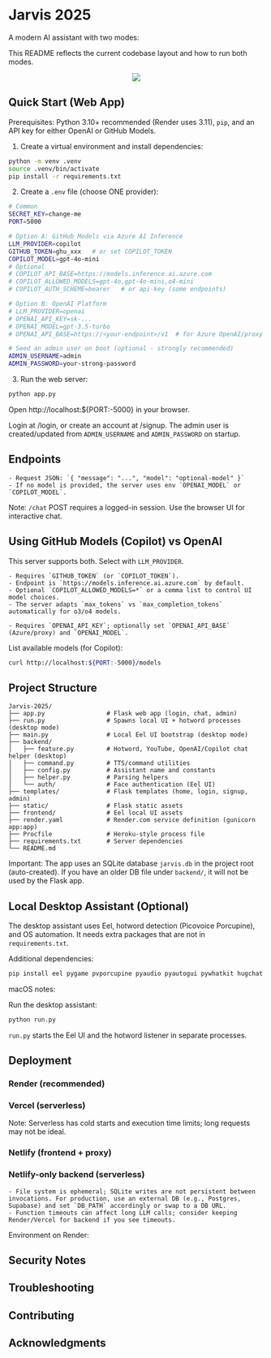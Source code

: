# Jarvis 2025

A modern AI assistant with two modes:

This README reflects the current codebase layout and how to run both modes.

<p align="center">
  <a href="https://jarvis-ai-ftti.onrender.com/">
    <img src="https://img.shields.io/badge/View Demo-0077B5?style=for-the-badge&logo=linkedin&logoColor=white"/>
  </a>
</p>

## Quick Start (Web App)

Prerequisites: Python 3.10+ recommended (Render uses 3.11), `pip`, and an API key for either OpenAI or GitHub Models.

1) Create a virtual environment and install dependencies:
```bash
python -m venv .venv
source .venv/bin/activate
pip install -r requirements.txt
```

2) Create a `.env` file (choose ONE provider):
```bash
# Common
SECRET_KEY=change-me
PORT=5000

# Option A: GitHub Models via Azure AI Inference
LLM_PROVIDER=copilot
GITHUB_TOKEN=ghu_xxx   # or set COPILOT_TOKEN
COPILOT_MODEL=gpt-4o-mini
# Optional
# COPILOT_API_BASE=https://models.inference.ai.azure.com
# COPILOT_ALLOWED_MODELS=gpt-4o,gpt-4o-mini,o4-mini
# COPILOT_AUTH_SCHEME=bearer   # or api-key (some endpoints)

# Option B: OpenAI Platform
# LLM_PROVIDER=openai
# OPENAI_API_KEY=sk-...
# OPENAI_MODEL=gpt-3.5-turbo
# OPENAI_API_BASE=https://<your-endpoint>/v1  # for Azure OpenAI/proxy

# Seed an admin user on boot (optional - strongly recommended)
ADMIN_USERNAME=admin
ADMIN_PASSWORD=your-strong-password
```

3) Run the web server:
```bash
python app.py
```
Open http://localhost:${PORT:-5000} in your browser.

Login at /login, or create an account at /signup. The admin user is created/updated from `ADMIN_USERNAME` and `ADMIN_PASSWORD` on startup.

## Endpoints

	- Request JSON: `{ "message": "...", "model": "optional-model" }`
	- If no model is provided, the server uses env `OPENAI_MODEL` or `COPILOT_MODEL`.

Note: `/chat` POST requires a logged-in session. Use the browser UI for interactive chat.

## Using GitHub Models (Copilot) vs OpenAI

This server supports both. Select with `LLM_PROVIDER`.

	- Requires `GITHUB_TOKEN` (or `COPILOT_TOKEN`).
	- Endpoint is `https://models.inference.ai.azure.com` by default.
	- Optional `COPILOT_ALLOWED_MODELS=*` or a comma list to control UI model choices.
	- The server adapts `max_tokens` vs `max_completion_tokens` automatically for o3/o4 models.

	- Requires `OPENAI_API_KEY`; optionally set `OPENAI_API_BASE` (Azure/proxy) and `OPENAI_MODEL`.

List available models (for Copilot):
```bash
curl http://localhost:${PORT:-5000}/models
```

## Project Structure

```
Jarvis-2025/
├── app.py                 # Flask web app (login, chat, admin)
├── run.py                 # Spawns local UI + hotword processes (desktop mode)
├── main.py                # Local Eel UI bootstrap (desktop mode)
├── backend/
│   ├── feature.py         # Hotword, YouTube, OpenAI/Copilot chat helper (desktop)
│   ├── command.py         # TTS/command utilities
│   ├── config.py          # Assistant name and constants
│   ├── helper.py          # Parsing helpers
│   └── auth/              # Face authentication (Eel UI)
├── templates/             # Flask templates (home, login, signup, admin)
├── static/                # Flask static assets
├── frontend/              # Eel local UI assets
├── render.yaml            # Render.com service definition (gunicorn app:app)
├── Procfile               # Heroku-style process file
├── requirements.txt       # Server dependencies
└── README.md
```

Important: The app uses an SQLite database `jarvis.db` in the project root (auto-created). If you have an older DB file under `backend/`, it will not be used by the Flask app.

## Local Desktop Assistant (Optional)

The desktop assistant uses Eel, hotword detection (Picovoice Porcupine), and OS automation. It needs extra packages that are not in `requirements.txt`.

Additional dependencies:
```bash
pip install eel pygame pvporcupine pyaudio pyautogui pywhatkit hugchat
```

macOS notes:

Run the desktop assistant:
```bash
python run.py
```
`run.py` starts the Eel UI and the hotword listener in separate processes.

## Deployment


### Render (recommended)

### Vercel (serverless)

Note: Serverless has cold starts and execution time limits; long requests may not be ideal.

### Netlify (frontend + proxy)

### Netlify-only backend (serverless)
	- File system is ephemeral; SQLite writes are not persistent between invocations. For production, use an external DB (e.g., Postgres, Supabase) and set `DB_PATH` accordingly or swap to a DB URL.
	- Function timeouts can affect long LLM calls; consider keeping Render/Vercel for backend if you see timeouts.

Environment on Render:

## Security Notes


## Troubleshooting


## Contributing


## Acknowledgments
